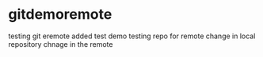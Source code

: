# gitdemoremote
testing
git eremote added
test demo
testing repo for remote
change in local repository
chnage in the remote
